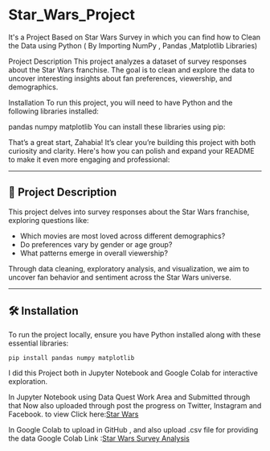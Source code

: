 # Star_Wars_Project
It's a Project  Based on Star Wars Survey in which you can find how to Clean the Data using Python ( By Importing NumPy , Pandas ,Matplotlib Libraries)


Project Description
This project analyzes a dataset of survey responses about the Star Wars franchise. The goal is to clean and explore the data to uncover interesting insights about fan preferences, viewership, and demographics.

Installation
To run this project, you will need to have Python and the following libraries installed:

pandas
numpy
matplotlib
You can install these libraries using pip:

That’s a great start, Zahabia! It’s clear you’re building this project with both curiosity and clarity. Here's how you can polish and expand your README to make it even more engaging and professional:

---

## 🚀 Project Description  
This project delves into survey responses about the Star Wars franchise, exploring questions like:  
- Which movies are most loved across different demographics?  
- Do preferences vary by gender or age group?  
- What patterns emerge in overall viewership?

Through data cleaning, exploratory analysis, and visualization, we aim to uncover fan behavior and sentiment across the Star Wars universe.

---

## 🛠️ Installation  
To run the project locally, ensure you have Python installed along with these essential libraries:

```bash
pip install pandas numpy matplotlib
```
I did this Project both in Jupyter Notebook and Google Colab for interactive exploration.

In Jupyter Notebook using Data Quest Work Area and Submitted through that Now also uploaded through post the progress on Twitter, Instagram and Facebook.
to view Click here:[Star Wars](https://youtu.be/jzP4eg5Yfxo?si=9qOwS613SV8vjcjW)

In Google Colab to upload in GitHub , and also upload .csv file for providing the data
Google Colab Link :[Star Wars Survey Analysis](https://colab.research.google.com/drive/1lszd3sEtKjIIashfMoJ8f6ynF40Ed83q?usp=sharing)



